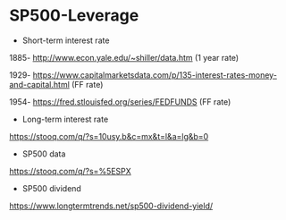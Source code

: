 # SP500-Leverage
- Short-term interest rate

1885- http://www.econ.yale.edu/~shiller/data.htm (1 year rate)

1929- https://www.capitalmarketsdata.com/p/135-interest-rates-money-and-capital.html (FF rate)

1954- https://fred.stlouisfed.org/series/FEDFUNDS (FF rate)

- Long-term interest rate

https://stooq.com/q/?s=10usy.b&c=mx&t=l&a=lg&b=0

- SP500 data

https://stooq.com/q/?s=%5ESPX

- SP500 dividend

https://www.longtermtrends.net/sp500-dividend-yield/
